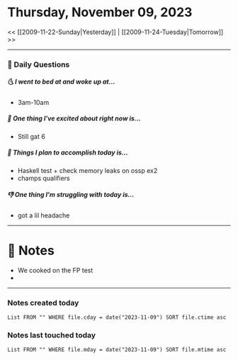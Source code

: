 # Thursday, November 09, 2023

<< [[2009-11-22-Sunday|Yesterday]] | [[2009-11-24-Tuesday|Tomorrow]] >>

---
### 📅 Daily Questions
##### 🌜 I went to bed at and woke up at...
- 3am-10am

##### 🙌 One thing I've excited about right now is...
- Still gat 6

##### 🚀 Things I plan to accomplish today is...
- Haskell test + check memory leaks on ossp ex2
- champs qualifiers

##### 👎 One thing I'm struggling with today is...
- got a lil headache

---
# 📝 Notes
- We cooked on the FP test
- 

---
### Notes created today
```dataview
List FROM "" WHERE file.cday = date("2023-11-09") SORT file.ctime asc
```

### Notes last touched today
```dataview
List FROM "" WHERE file.mday = date("2023-11-09") SORT file.mtime asc
```